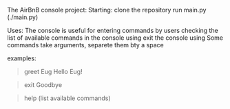 The AirBnB console project:
Starting:
clone the repository
run main.py (./main.py)

Uses:
The console is useful for entering commands by users
checking the list of available commands in the console using <help>
exit the console using <exit>
Some commands take arguments, separete them bty a space

examples:
> greet Eug
Hello Eug!

> exit
Goodbye

> help
(list available commands)
